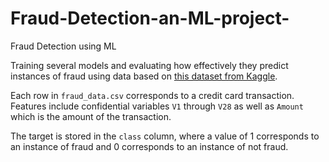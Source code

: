 # Fraud-Detection-an-ML-project-
Fraud Detection using ML

Training several models and evaluating how effectively they predict instances of fraud using data based on [this dataset from Kaggle](https://www.kaggle.com/dalpozz/creditcardfraud).
 
Each row in `fraud_data.csv` corresponds to a credit card transaction. Features include confidential variables `V1` through `V28` as well as `Amount` which is the amount of the transaction. 
 
The target is stored in the `class` column, where a value of 1 corresponds to an instance of fraud and 0 corresponds to an instance of not fraud.

